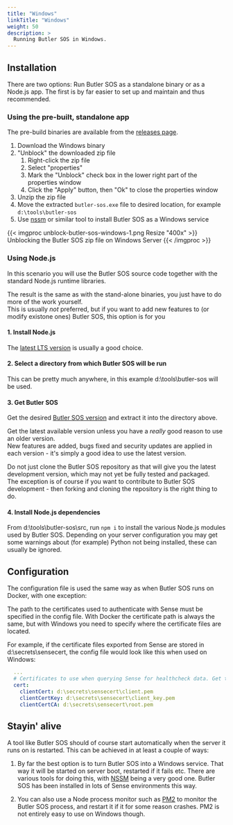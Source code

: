 ```yaml
---
title: "Windows"
linkTitle: "Windows"
weight: 50
description: >
  Running Butler SOS in Windows.
---
```


## Installation

There are two options: Run Butler SOS as a standalone binary or as a Node.js app.
The first is by far easier to set up and maintain and thus recommended.

### Using the pre-built, standalone app

The pre-build binaries are available from the [releases page](https://github.com/ptarmiganlabs/butler-sos/releases).

1. Download the Windows binary
2. "Unblock" the downloaded zip file
   1. Right-click the zip file
   2. Select "properties"
   3. Mark the "Unblock" check box in the lower right part of the properties window
   4. Click the "Apply" button, then "Ok" to close the properties window
3. Unzip the zip file
4. Move the extracted `butler-sos.exe` file to desired location, for example `d:\tools\butler-sos`
5. Use [nssm](https://nssm.cc/download) or similar tool to install Butler SOS as a Windows service

{{< imgproc unblock-butler-sos-windows-1.png Resize "400x" >}}
Unblocking the Butler SOS zip file on Windows Server
{{< /imgproc >}}

### Using Node.js

In this scenario you will use the Butler SOS source code together with the standard Node.js runtime libraries.

The result is the same as with the stand-alone binaries, you just have to do more of the work yourself.  
This is usually *not* preferred, but if you want to add new features to (or modify existone ones) Butler SOS, this option is for you

#### 1. Install Node.js

The [latest LTS version](https://nodejs.org/en/download/) is usually a good choice.

#### 2. Select a directory from which Butler SOS will be run

This can be pretty much anywhere, in this example d:\tools\butler-sos will be used.

#### 3. Get Butler SOS

Get the desired [Butler SOS version](https://github.com/ptarmiganlabs/butler-sos/releases) and extract it into the directory above.

Get the latest available version unless you have a *really* good reason to use an older version.  
New features are added, bugs fixed and security updates are applied in each version - it's simply a good idea to use the latest version.

Do not just clone the Butler SOS repository as that will give you the latest development version, which may not yet be fully tested and packaged.  
The exception is of course if you want to contribute to Butler SOS development - then forking and cloning the repository is the right thing to do.

#### 4. Install Node.js dependencies

From d:\tools\butler-sos\src, run `npm i` to install the various Node.js modules used by Butler SOS. Depending on your server configuration you may get some warnings about (for example) Python not being installed, these can usually be ignored.

## Configuration

The configuration file is used the same way as when Butler SOS runs on Docker, with one exception:

The path to the certificates used to authenticate with Sense must be specified in the config file. With Docker the certificate path is always the same, but with Windows you need to specify where the certificate files are located.

For example, if the certificate files exported from Sense are stored in d:\secrets\sensecert, the config file would look like this when used on Windows:


```yaml
  ...
  # Certificates to use when querying Sense for healthcheck data. Get these from the Certificate Export in QMC.
  cert:
    clientCert: d:\secrets\sensecert\client.pem
    clientCertKey: d:\secrets\sensecert\client_key.pem
    clientCertCA: d:\secrets\sensecert\root.pem

```

## Stayin' alive

A tool like Butler SOS should of course start automatically when the server it runs on is restarted. This can be achieved in at least a couple of ways:

1. By far the best option is to turn Butler SOS into a Windows service. That way it will be started on server boot, restarted if it fails etc. There are various tools for doing this, with [NSSM](https://nssm.cc/) being a very good one. Butler SOS has been installed in lots of Sense environments this way.

2. You can also use a Node process monitor such as [PM2](http://pm2.keymetrics.io/) to monitor the Butler SOS process, and restart it if it for some reason crashes. PM2 is not entirely easy to use on Windows though.
